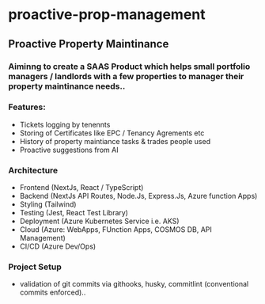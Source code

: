# proactive-prop-management
## Proactive Property Maintinance

### Aiminng to create a SAAS Product which helps small portfolio managers / landlords with a few properties to manager their property maintinance needs.. 

### Features:  
- Tickets logging by tenennts 
- Storing of Certificates like EPC / Tenancy Agrements etc
- History of property maintiance tasks & trades people used
- Proactive suggestions from AI 

### Architecture
- Frontend (NextJs, React / TypeScript)
- Backend (NextJs API Routes, Node.Js, Express.Js, Azure function Apps)
- Styling (Tailwind)
- Testing (Jest, React Test Library)
- Deployment (Azure Kubernetes Service i.e. AKS)
- Cloud (Azure: WebApps, FUnction Apps, COSMOS DB, API Management)
- CI/CD (Azure Dev/Ops)

### Project Setup 
- validation of git commits via githooks, husky, commitlint (conventional commits enforced)..



